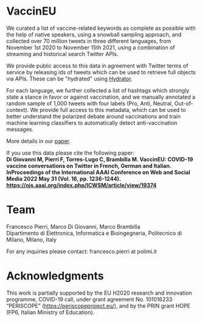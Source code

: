 # VaccinEU

We curated a list of vaccine-related keywords as complete as possible with the help of native speakers, using a snowball sampling approach, and collected over 70 million tweets in three different languages, from November 1st 2020 to November 15th 2021, using a combination of streaming and historical search Twitter APIs. 

We provide public access to this data in agreement with Twitter terms of service by releasing ids of tweets which can be used to retrieve full objects via APIs. These can be "hydrated" using [Hydrator](https://github.com/DocNow/hydrator).

For each language, we further collected a list of hashtags which strongly state a stance in favor or against vaccination, and we manually annotated a random sample of 1,000 tweets with four labels (Pro, Anti, Neutral, Out-of-context). We provide full access to this metadata, which can be used to better understand the polarized debate around vaccinations and train machine learning classifiers to automatically detect anti-vaccination messages.

More details in our [paper]([http://arxiv.org/abs/2201.06293](https://ojs.aaai.org/index.php/ICWSM/article/view/19374)).

If you use this data please cite the following paper: <br>
<b> Di Giovanni M, Pierri F, Torres-Lugo C, Brambilla M. VaccinEU: COVID-19 vaccine conversations on Twitter in French, German and Italian. InProceedings of the International AAAI Conference on Web and Social Media 2022 May 31 (Vol. 16, pp. 1236-1244). https://ojs.aaai.org/index.php/ICWSM/article/view/19374
</b>
 <br>

# Team
Francesco Pierri, Marco Di Giovanni, Marco Brambilla <br>
Dipartimento di Elettronica, Informatica e Bioingegneria, Politecnico di Milano, Milano, Italy

For any inquiries please contact: francesco.pierri at polimi.it

# Acknowledgments
This work is partially supported by the EU H2020 research and innovation programme, COVID-19 call, under grant agreement No. 101016233 “PERISCOPE” (https://periscopeproject.eu/), and by the PRIN grant HOPE (FP6, Italian Ministry of Education).
